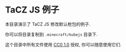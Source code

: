 # TaCZ JS 例子

本目录演示了 TaCZ JS 修改默认枪包的例子.

你可以将目录复制到 `.minecraft/kubejs` 目录下.

这个目录中所有文件使用 [CC0 1.0](https://creativecommons.org/publicdomain/zero/1.0/) 授权, 你可以随意使用它们.
